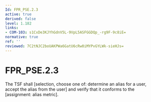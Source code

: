 ```yaml
---
Id: FPR_PSE.2.3
active: true
derived: false
level: 1.182
links:
- COM-103: s1CxDe3KJYhGdnV5L-9VpL5ASFGGDQp_-rg9F-9c8iE=
normative: true
ref: ''
reviewed: 7C2tNJC2boUAKPWa6GatU6cRw0iMYPvGYLWk-sieHJs=
---
```


# FPR_PSE.2.3

The TSF shall [selection, choose one of: determine an alias for a user, accept the alias from the user] and verify that it conforms to the [assignment: alias metric].